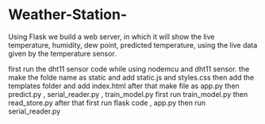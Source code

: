 # Weather-Station-
Using Flask we build a web server, in which it will show the live temperature, humidity, dew point, predicted temperature, using the live data given by the temperature sensor.

first run the dht11 sensor code while using nodemcu and dht11 sensor.
the make the folde name as static and add static.js and styles.css
then add the templates folder and add index.html 
after that make file as app.py 
then predict.py , serial_reader.py , train_model.py
first run train_model.py
then read_store.py
after that first run flask code , app.py 
then run serial_reader.py
